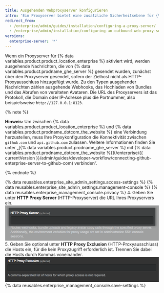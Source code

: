 ```yaml
---
title: Ausgehenden Webproxyserver konfigurieren
intro: 'Ein Proxyserver bietet eine zusätzliche Sicherheitsebene für {% data variables.product.product_location_enterprise %}.'
redirect_from:
  - /enterprise/admin/guides/installation/configuring-a-proxy-server/
  - /enterprise/admin/installation/configuring-an-outbound-web-proxy-server
versions:
  enterprise-server: '*'
---
```


Wenn ein Proxyserver für {% data variables.product.product_location_enterprise %} aktiviert wird, werden ausgehende Nachrichten, die von {% data variables.product.prodname_ghe_server %} gesendet wurden, zunächst über den Proxyserver gesendet, sofern der Zielhost nicht als HTTP-Proxyausschluss hinzugefügt wurde. Zu den Typen ausgehender Nachrichten zählen ausgehende Webhooks, das Hochladen von Bundles und das Abrufen von veralteten Avataren. Die URL des Proxyservers ist das Protokoll, die Domain oder IP-Adresse plus die Portnummer, also beispielsweise `http://127.0.0.1:8123`.

{% note %}

**Hinweis:** Um zwischen {% data variables.product.product_location_enterprise %} und {% data variables.product.prodname_dotcom_the_website %} eine Verbindung herzustellen, muss Ihre Proxykonfiguration die Konnektivität zwischen `github.com` und `api.github.com` zulassen. Weitere Informationen finden Sie unter „[{% data variables.product.prodname_ghe_server %} mit {% data variables.product.prodname_dotcom_the_website %}](/enterprise/{{ currentVersion }}/admin/guides/developer-workflow/connecting-github-enterprise-server-to-github-com) verbinden“.

{% endnote %}

{% data reusables.enterprise_site_admin_settings.access-settings %}
{% data reusables.enterprise_site_admin_settings.management-console %}
{% data reusables.enterprise_management_console.privacy %}
4. Geben Sie unter **HTTP Proxy Server** (HTTP-Proxyserver) die URL Ihres Proxyservers ein. ![Feld zur Eingabe der HTTP-Proxyserver-URL](/assets/images/enterprise/management-console/http-proxy-field.png)
5. Geben Sie optional unter **HTTP Proxy Exclusion** (HTTP-Proxyausschluss) die Hosts ein, für die kein Proxyzugriff erforderlich ist. Trennen Sie dabei die Hosts durch Kommas voneinander. ![Feld zur Eingabe von HTTP-Proxyausschlüssen](/assets/images/enterprise/management-console/http-proxy-exclusion-field.png)
{% data reusables.enterprise_management_console.save-settings %}
